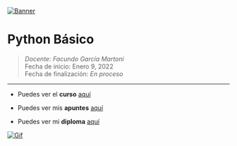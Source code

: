 [![Banner](https://blog.rdiez.es/p/python-5-listas/python-banner.jpg "Banner")](https://blog.rdiez.es/p/python-5-listas/python-banner.jpg "Banner")

# Python Básico

> *Docente:  Facundo García Martoni*
> <br>
> Fecha de inicio: Enero 9, 2022
> <br>
> Fecha de finalización: *En proceso*

------------
- Puedes ver el **curso** [aquí](https://platzi.com/clases/python/ "aquí")

- Puedes ver mis **apuntes**  [aquí](https://steep-bridge-4be.notion.site/Curso-B-sico-de-Python-af7be34f900349c1a0cb184ee18ab711 "aquí") 

- Puedes ver mi **diploma** [aquí](# "aquí")

[![Gif](https://i.stack.imgur.com/gmMTp.gif "Gif")](https://i.stack.imgur.com/gmMTp.gif "Gif")
